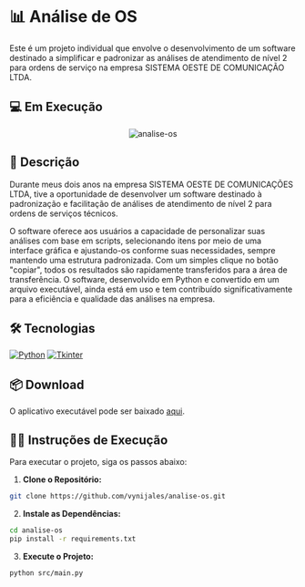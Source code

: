 # 📊 Análise de OS

Este é um projeto individual que envolve o desenvolvimento de um software destinado a simplificar e padronizar as análises de atendimento de nível 2 para ordens de serviço na empresa SISTEMA OESTE DE COMUNICAÇÃO LTDA.

## 💻 Em Execução

<div align="center">

![analise-os](https://github.com/vynijales/analise-os/assets/92933508/4951966b-9d22-4d86-a62f-bb12cd88c920)

</div>


## 🚀 Descrição 
Durante meus dois anos na empresa SISTEMA OESTE DE COMUNICAÇÕES LTDA, tive a oportunidade de desenvolver um software destinado à padronização e facilitação
de análises de atendimento de nível 2 para ordens de serviços técnicos.

O software oferece aos usuários a capacidade de personalizar suas análises com base em scripts,
selecionando itens por meio de uma interface gráfica e ajustando-os conforme suas necessidades,
sempre mantendo uma estrutura padronizada. Com um simples clique no botão "copiar", todos os resultados
são rapidamente transferidos para a área de transferência. O software, desenvolvido em Python e convertido
em um arquivo executável, ainda está em uso e tem contribuído significativamente para a eficiência e
qualidade das análises na empresa.


## 🛠️ Tecnologias

[![Python](https://img.shields.io/badge/https%3A%2F%2Fimg.shields.io%2Fbadge%2FPython-v3.12.0-blue?style=flat&logo=python&logoColor=ffdd54&label=Python&labelColor=3670A0&color=gray&cacheSeconds=https%3A%2F%2Fpython.org)](https://www.python.org/)
[![Tkinter](https://img.shields.io/badge/any_text-5.1.2-blue?style=flat-square&logo=python&logoColor=yellow&label=customTkinter&labelColor=gray&color=gray)](https://github.com/TomSchimansky/CustomTkinter)


## 📦 Download
O aplicativo executável pode ser baixado [aqui]([https://drive.google.com/file/d/1NvGtTGdzJjK2Zh-rF-9bub4lJLeP0aoO/view?usp=sharing](https://drive.google.com/file/d/1IAOH5R1WMi3gcNZlaiFaIwHe1rf1TAOl/view?usp=drive_link)).

## 👨‍💻 Instruções de Execução

Para executar o projeto, siga os passos abaixo:

1. **Clone o Repositório:**

```bash
git clone https://github.com/vynijales/analise-os.git
```

2. **Instale as Dependências:**
```bash	
cd analise-os
pip install -r requirements.txt
```

3. **Execute o Projeto:**

```bash
python src/main.py
```
